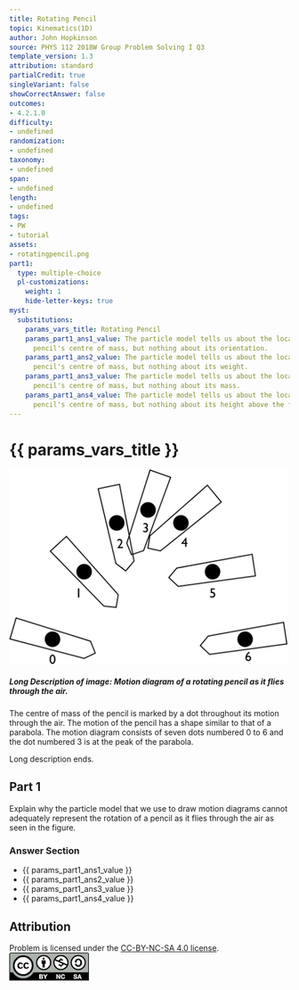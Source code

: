 ```yaml
---
title: Rotating Pencil
topic: Kinematics(1D)
author: John Hopkinson
source: PHYS 112 2018W Group Problem Solving I Q3
template_version: 1.3
attribution: standard
partialCredit: true
singleVariant: false
showCorrectAnswer: false
outcomes:
- 4.2.1.0
difficulty:
- undefined
randomization:
- undefined
taxonomy:
- undefined
span:
- undefined
length:
- undefined
tags:
- PW
- tutorial
assets:
- rotatingpencil.png
part1:
  type: multiple-choice
  pl-customizations:
    weight: 1
    hide-letter-keys: true
myst:
  substitutions:
    params_vars_title: Rotating Pencil
    params_part1_ans1_value: The particle model tells us about the location of the
      pencil's centre of mass, but nothing about its orientation.
    params_part1_ans2_value: The particle model tells us about the location of the
      pencil's centre of mass, but nothing about its weight.
    params_part1_ans3_value: The particle model tells us about the location of the
      pencil's centre of mass, but nothing about its mass.
    params_part1_ans4_value: The particle model tells us about the location of the
      pencil's centre of mass, but nothing about its height above the floor.
---
```

# {{ params_vars_title }}
<img longdesc="Rotating Pencil.md#desc" alt="Motion diagram of a rotating pencil as it flies through the air." src="rotatingpencil.png" width="500px">

<div id="desc">
<h5>Long Description of image: Motion diagram of a rotating pencil as it flies through the air.</h5>
The centre of mass of the pencil is marked by a dot throughout its motion through the air. The motion of the pencil has a shape similar to that of a parabola. 
The motion diagram consists of seven dots numbered 0 to 6 and the dot numbered 3 is at the peak of the parabola.
<p>Long description ends.</p>
<div>

## Part 1

Explain why the particle model that we use to draw motion diagrams cannot adequately represent the rotation of a pencil as it flies through the air as seen in the figure.

### Answer Section

- {{ params_part1_ans1_value }}
- {{ params_part1_ans2_value }}
- {{ params_part1_ans3_value }}
- {{ params_part1_ans4_value }}

## Attribution

Problem is licensed under the [CC-BY-NC-SA 4.0 license](https://creativecommons.org/licenses/by-nc-sa/4.0/).<br> ![The Creative Commons 4.0 license requiring attribution-BY, non-commercial-NC, and share-alike-SA license.](https://raw.githubusercontent.com/firasm/bits/master/by-nc-sa.png)